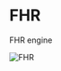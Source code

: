 # FHR
FHR engine

![FHR](https://user-images.githubusercontent.com/80161663/126450893-5ec96518-5887-4dcc-886b-fbf4fbbf1dac.png)
